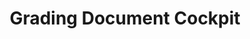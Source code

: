 ---
sidebar_position: 16
title: Grading Document Cockpit
description: Grading Document Cockpit
hide_table_of_contents: false
---